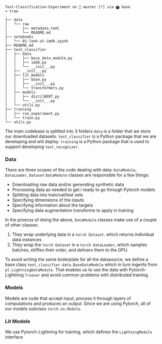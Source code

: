 ```
Text-Classification-Experiment on  master [?] via 🅒 base 
➜ tree   
.
├── data
│   └── raw
│       ├── metadata.toml
│       └── README.md
├── notebooks
│   └── 01-look-at-imdb.ipynb
├── README.md
├── text_classifier
│   ├── data
│   │   ├── base_data_module.py
│   │   ├── imdb.py
│   │   └── __init__.py
│   ├── __init__.py
│   ├── lit_models
│   │   ├── base.py
│   │   ├── __init__.py
│   │   └── transformers.py
│   ├── models
│   │   ├── distilBERT.py
│   │   └── __init__.py
│   └── utils.py
├── training
│   ├── run_experiment.py
│   └── train.py
└── utils.py

```
The main codebase is splitted into 3 folders
`data` is a folder that we store our downloaded datasets. 
`text_classifier` is a Python package that we are developing and will deploy.
`training` is a Python package that is used to support developing `text_recognizer`.


### Data
There are three scopes of the code dealing with data: `DataModule`, `DataLoader`, `Dataset`
`DataModule` classes are responsible for a few things:
* Downloading raw data and/or generating synthetic data
* Processing data as needed to get i ready to go through Pytorch models
* Splitting data into train/val/test sets
* Specifying dimensions of the inputs
* Specifying information about the targets
* Specifying data augmentation transforms to apply in training

In the proecss of doing the above, `DataModule` classes make use of a couple of other classes:
1. They wrap underlying data in a `torch Dataset`. which returns individual data instances
2. They wrap the `torch Dataset` in a `torch DataLoader`, which samples batches, shffles their order, and delivers them to the GPU.

To avoid writing the same boilerplate for all the datasource, we define a base class `text_classifier.data.BaseDataModule` which in turn ingerits from `pl.LightningDataModule`. That enables us to use the data with Pytorch-Lightning `Trainer` and avoid common problems with distributed training.

### Models
Models are code that accept input, process it through layers of computations and produces an output.
Since we are using Pytorch, all of our models subclass `torch.nn.Module`.

### Lit Models
We use Pytorch-Lightning for training, which defines the `LightningModule` interface
